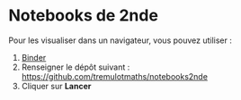 # Notebooks de 2nde

Pour les visualiser dans un navigateur, vous pouvez utiliser :

1. [Binder](https://mybinder.org/)
2. Renseigner le dépôt suivant : https://github.com/tremulotmaths/notebooks2nde
3. Cliquer sur **Lancer**
